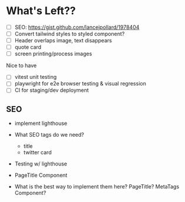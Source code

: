 # What's Left??

- [ ] SEO: https://gist.github.com/lancejpollard/1978404
- [ ] Convert tailwind styles to styled component?
- [ ] Header overlaps image, text disappears
- [ ] quote card
- [ ] screen printing/process images

Nice to have

- [ ] vitest unit testing
- [ ] playwright for e2e browser testing & visual regression
- [ ] CI for staging/dev deployment

## SEO

- implement lighthouse

- What SEO tags do we need?

  - title
  - twitter card

- Testing w/ lighthouse
- PageTitle Component
- What is the best way to implement them here? PageTitle? MetaTags Component?
